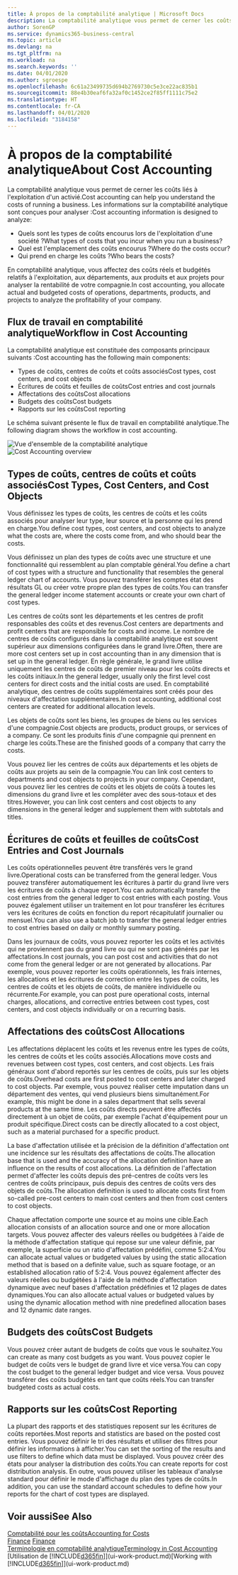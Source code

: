 ```yaml
---
title: À propos de la comptabilité analytique | Microsoft Docs
description: La comptabilité analytique vous permet de cerner les coûts liés à l'exploitation d'un activié.
author: SorenGP
ms.service: dynamics365-business-central
ms.topic: article
ms.devlang: na
ms.tgt_pltfrm: na
ms.workload: na
ms.search.keywords: ''
ms.date: 04/01/2020
ms.author: sgroespe
ms.openlocfilehash: 6c61a23499735d694b2769730c5e3ce22ac835b1
ms.sourcegitcommit: 88e4b30eaf6fa32af0c1452ce2f85ff1111c75e2
ms.translationtype: HT
ms.contentlocale: fr-CA
ms.lasthandoff: 04/01/2020
ms.locfileid: "3184158"
---
```

# <a name="about-cost-accounting"></a><span data-ttu-id="ccd84-103">À propos de la comptabilité analytique</span><span class="sxs-lookup"><span data-stu-id="ccd84-103">About Cost Accounting</span></span>
<span data-ttu-id="ccd84-104">La comptabilité analytique vous permet de cerner les coûts liés à l'exploitation d'un activié.</span><span class="sxs-lookup"><span data-stu-id="ccd84-104">Cost accounting can help you understand the costs of running a business.</span></span> <span data-ttu-id="ccd84-105">Les informations sur la comptabilité analytique sont conçues pour analyser :</span><span class="sxs-lookup"><span data-stu-id="ccd84-105">Cost accounting information is designed to analyze:</span></span>  

-   <span data-ttu-id="ccd84-106">Quels sont les types de coûts encourus lors de l'exploitation d'une société ?</span><span class="sxs-lookup"><span data-stu-id="ccd84-106">What types of costs that you incur when you run a business?</span></span>  
-   <span data-ttu-id="ccd84-107">Quel est l'emplacement des coûts encourus ?</span><span class="sxs-lookup"><span data-stu-id="ccd84-107">Where do the costs occur?</span></span>  
-   <span data-ttu-id="ccd84-108">Qui prend en charge les coûts ?</span><span class="sxs-lookup"><span data-stu-id="ccd84-108">Who bears the costs?</span></span>  

<span data-ttu-id="ccd84-109">En comptabilité analytique, vous affectez des coûts réels et budgétés relatifs à l'exploitation, aux départements, aux produits et aux projets pour analyser la rentabilité de votre compagnie.</span><span class="sxs-lookup"><span data-stu-id="ccd84-109">In cost accounting, you allocate actual and budgeted costs of operations, departments, products, and projects to analyze the profitability of your company.</span></span>  

## <a name="workflow-in-cost-accounting"></a><span data-ttu-id="ccd84-110">Flux de travail en comptabilité analytique</span><span class="sxs-lookup"><span data-stu-id="ccd84-110">Workflow in Cost Accounting</span></span>  
<span data-ttu-id="ccd84-111">La comptabilité analytique est constituée des composants principaux suivants :</span><span class="sxs-lookup"><span data-stu-id="ccd84-111">Cost accounting has the following main components:</span></span>  

-   <span data-ttu-id="ccd84-112">Types de coûts, centres de coûts et coûts associés</span><span class="sxs-lookup"><span data-stu-id="ccd84-112">Cost types, cost centers, and cost objects</span></span>  
-   <span data-ttu-id="ccd84-113">Écritures de coûts et feuilles de coûts</span><span class="sxs-lookup"><span data-stu-id="ccd84-113">Cost entries and cost journals</span></span>  
-   <span data-ttu-id="ccd84-114">Affectations des coûts</span><span class="sxs-lookup"><span data-stu-id="ccd84-114">Cost allocations</span></span>  
-   <span data-ttu-id="ccd84-115">Budgets des coûts</span><span class="sxs-lookup"><span data-stu-id="ccd84-115">Cost budgets</span></span>
-   <span data-ttu-id="ccd84-116">Rapports sur les coûts</span><span class="sxs-lookup"><span data-stu-id="ccd84-116">Cost reporting</span></span>  

<span data-ttu-id="ccd84-117">Le schéma suivant présente le flux de travail en comptabilité analytique.</span><span class="sxs-lookup"><span data-stu-id="ccd84-117">The following diagram shows the workflow in cost accounting.</span></span>  

<span data-ttu-id="ccd84-118">![Vue d'ensemble de la comptabilité analytique](media/costaccountingoverview.png "CostAccountingOverview")</span><span class="sxs-lookup"><span data-stu-id="ccd84-118">![Cost Accounting overview](media/costaccountingoverview.png "CostAccountingOverview")</span></span>  

## <a name="cost-types-cost-centers-and-cost-objects"></a><span data-ttu-id="ccd84-119">Types de coûts, centres de coûts et coûts associés</span><span class="sxs-lookup"><span data-stu-id="ccd84-119">Cost Types, Cost Centers, and Cost Objects</span></span>  
<span data-ttu-id="ccd84-120">Vous définissez les types de coûts, les centres de coûts et les coûts associés pour analyser leur type, leur source et la personne qui les prend en charge.</span><span class="sxs-lookup"><span data-stu-id="ccd84-120">You define cost types, cost centers, and cost objects to analyze what the costs are, where the costs come from, and who should bear the costs.</span></span>  

<span data-ttu-id="ccd84-121">Vous définissez un plan des types de coûts avec une structure et une fonctionnalité qui ressemblent au plan comptable général.</span><span class="sxs-lookup"><span data-stu-id="ccd84-121">You define a chart of cost types with a structure and functionality that resembles the general ledger chart of accounts.</span></span> <span data-ttu-id="ccd84-122">Vous pouvez transférer les comptes état des résultats GL ou créer votre propre plan des types de coûts.</span><span class="sxs-lookup"><span data-stu-id="ccd84-122">You can transfer the general ledger income statement accounts or create your own chart of cost types.</span></span>  

<span data-ttu-id="ccd84-123">Les centres de coûts sont les départements et les centres de profit responsables des coûts et des revenus.</span><span class="sxs-lookup"><span data-stu-id="ccd84-123">Cost centers are departments and profit centers that are responsible for costs and income.</span></span> <span data-ttu-id="ccd84-124">Le nombre de centres de coûts configurés dans la comptabilité analytique est souvent supérieur aux dimensions configurées dans le grand livre.</span><span class="sxs-lookup"><span data-stu-id="ccd84-124">Often, there are more cost centers set up in cost accounting than in any dimension that is set up in the general ledger.</span></span> <span data-ttu-id="ccd84-125">En règle générale, le grand livre utilise uniquement les centres de coûts de premier niveau pour les coûts directs et les coûts initiaux.</span><span class="sxs-lookup"><span data-stu-id="ccd84-125">In the general ledger, usually only the first level cost centers for direct costs and the initial costs are used.</span></span> <span data-ttu-id="ccd84-126">En comptabilité analytique, des centres de coûts supplémentaires sont créés pour des niveaux d'affectation supplémentaires.</span><span class="sxs-lookup"><span data-stu-id="ccd84-126">In cost accounting, additional cost centers are created for additional allocation levels.</span></span>  

<span data-ttu-id="ccd84-127">Les objets de coûts sont les biens, les groupes de biens ou les services d'une compagnie.</span><span class="sxs-lookup"><span data-stu-id="ccd84-127">Cost objects are products, product groups, or services of a company.</span></span> <span data-ttu-id="ccd84-128">Ce sont les produits finis d'une compagnie qui prennent en charge les coûts.</span><span class="sxs-lookup"><span data-stu-id="ccd84-128">These are the finished goods of a company that carry the costs.</span></span>  

<span data-ttu-id="ccd84-129">Vous pouvez lier les centres de coûts aux départements et les objets de coûts aux projets au sein de la compagnie.</span><span class="sxs-lookup"><span data-stu-id="ccd84-129">You can link cost centers to departments and cost objects to projects in your company.</span></span> <span data-ttu-id="ccd84-130">Cependant, vous pouvez lier les centres de coûts et les objets de coûts à toutes les dimensions du grand livre et les compléter avec des sous-totaux et des titres.</span><span class="sxs-lookup"><span data-stu-id="ccd84-130">However, you can link cost centers and cost objects to any dimensions in the general ledger and supplement them with subtotals and titles.</span></span>  

## <a name="cost-entries-and-cost-journals"></a><span data-ttu-id="ccd84-131">Écritures de coûts et feuilles de coûts</span><span class="sxs-lookup"><span data-stu-id="ccd84-131">Cost Entries and Cost Journals</span></span>  
<span data-ttu-id="ccd84-132">Les coûts opérationnelles peuvent être transférés vers le grand livre.</span><span class="sxs-lookup"><span data-stu-id="ccd84-132">Operational costs can be transferred from the general ledger.</span></span> <span data-ttu-id="ccd84-133">Vous pouvez transférer automatiquement les écritures à partir du grand livre vers les écritures de coûts à chaque report.</span><span class="sxs-lookup"><span data-stu-id="ccd84-133">You can automatically transfer the cost entries from the general ledger to cost entries with each posting.</span></span> <span data-ttu-id="ccd84-134">Vous pouvez également utiliser un traitement en lot pour transférer les écritures vers les écritures de coûts en fonction du report récapitulatif journalier ou mensuel.</span><span class="sxs-lookup"><span data-stu-id="ccd84-134">You can also use a batch job to transfer the general ledger entries to cost entries based on daily or monthly summary posting.</span></span>  

<span data-ttu-id="ccd84-135">Dans les journaux de coûts, vous pouvez reporter les coûts et les activités qui ne proviennent pas du grand livre ou qui ne sont pas générés par les affectations.</span><span class="sxs-lookup"><span data-stu-id="ccd84-135">In cost journals, you can post cost and activities that do not come from the general ledger or are not generated by allocations.</span></span> <span data-ttu-id="ccd84-136">Par exemple, vous pouvez reporter les coûts opérationnels, les frais internes, les allocations et les écritures de correction entre les types de coûts, les centres de coûts et les objets de coûts, de manière individuelle ou récurrente.</span><span class="sxs-lookup"><span data-stu-id="ccd84-136">For example, you can post pure operational costs, internal charges, allocations, and corrective entries between cost types, cost centers, and cost objects individually or on a recurring basis.</span></span>  

## <a name="cost-allocations"></a><span data-ttu-id="ccd84-137">Affectations des coûts</span><span class="sxs-lookup"><span data-stu-id="ccd84-137">Cost Allocations</span></span>  
<span data-ttu-id="ccd84-138">Les affectations déplacent les coûts et les revenus entre les types de coûts, les centres de coûts et les coûts associés.</span><span class="sxs-lookup"><span data-stu-id="ccd84-138">Allocations move costs and revenues between cost types, cost centers, and cost objects.</span></span> <span data-ttu-id="ccd84-139">Les frais généraux sont d'abord reportés sur les centres de coûts, puis sur les objets de coûts.</span><span class="sxs-lookup"><span data-stu-id="ccd84-139">Overhead costs are first posted to cost centers and later charged to cost objects.</span></span> <span data-ttu-id="ccd84-140">Par exemple, vous pouvez réaliser cette imputation dans un département des ventes, qui vend plusieurs biens simultanément.</span><span class="sxs-lookup"><span data-stu-id="ccd84-140">For example, this might be done in a sales department that sells several products at the same time.</span></span> <span data-ttu-id="ccd84-141">Les coûts directs peuvent être affectés directement à un objet de coûts, par exemple l'achat d'équipement pour un produit spécifique.</span><span class="sxs-lookup"><span data-stu-id="ccd84-141">Direct costs can be directly allocated to a cost object, such as a material purchased for a specific product.</span></span>  

<span data-ttu-id="ccd84-142">La base d'affectation utilisée et la précision de la définition d'affectation ont une incidence sur les résultats des affectations de coûts.</span><span class="sxs-lookup"><span data-stu-id="ccd84-142">The allocation base that is used and the accuracy of the allocation definition have an influence on the results of cost allocations.</span></span> <span data-ttu-id="ccd84-143">La définition de l'affectation permet d'affecter les coûts depuis des pré-centres de coûts vers les centres de coûts principaux, puis depuis des centres de coûts vers des objets de coûts.</span><span class="sxs-lookup"><span data-stu-id="ccd84-143">The allocation definition is used to allocate costs first from so-called pre-cost centers to main cost centers and then from cost centers to cost objects.</span></span>  

<span data-ttu-id="ccd84-144">Chaque affectation comporte une source et au moins une cible.</span><span class="sxs-lookup"><span data-stu-id="ccd84-144">Each allocation consists of an allocation source and one or more allocation targets.</span></span> <span data-ttu-id="ccd84-145">Vous pouvez affecter des valeurs réelles ou budgétées à l'aide de la méthode d'affectation statique qui repose sur une valeur définie, par exemple, la superficie ou un ratio d'affectation prédéfini, comme 5:2:4.</span><span class="sxs-lookup"><span data-stu-id="ccd84-145">You can allocate actual values or budgeted values by using the static allocation method that is based on a definite value, such as square footage, or an established allocation ratio of 5:2:4.</span></span> <span data-ttu-id="ccd84-146">Vous pouvez également affecter des valeurs réelles ou budgétées à l'aide de la méthode d'affectation dynamique avec neuf bases d'affectation prédéfinies et 12 plages de dates dynamiques.</span><span class="sxs-lookup"><span data-stu-id="ccd84-146">You can also allocate actual values or budgeted values by using the dynamic allocation method with nine predefined allocation bases and 12 dynamic date ranges.</span></span>  

## <a name="cost-budgets"></a><span data-ttu-id="ccd84-147">Budgets des coûts</span><span class="sxs-lookup"><span data-stu-id="ccd84-147">Cost Budgets</span></span>  
<span data-ttu-id="ccd84-148">Vous pouvez créer autant de budgets de coûts que vous le souhaitez.</span><span class="sxs-lookup"><span data-stu-id="ccd84-148">You can create as many cost budgets as you want.</span></span> <span data-ttu-id="ccd84-149">Vous pouvez copier le budget de coûts vers le budget de grand livre et vice versa.</span><span class="sxs-lookup"><span data-stu-id="ccd84-149">You can copy the cost budget to the general ledger budget and vice versa.</span></span> <span data-ttu-id="ccd84-150">Vous pouvez transférer des coûts budgétés en tant que coûts réels.</span><span class="sxs-lookup"><span data-stu-id="ccd84-150">You can transfer budgeted costs as actual costs.</span></span>  

## <a name="cost-reporting"></a><span data-ttu-id="ccd84-151">Rapports sur les coûts</span><span class="sxs-lookup"><span data-stu-id="ccd84-151">Cost Reporting</span></span>  
<span data-ttu-id="ccd84-152">La plupart des rapports et des statistiques reposent sur les écritures de coûts reportées.</span><span class="sxs-lookup"><span data-stu-id="ccd84-152">Most reports and statistics are based on the posted cost entries.</span></span> <span data-ttu-id="ccd84-153">Vous pouvez définir le tri des résultats et utiliser des filtres pour définir les informations à afficher.</span><span class="sxs-lookup"><span data-stu-id="ccd84-153">You can set the sorting of the results and use filters to define which data must be displayed.</span></span> <span data-ttu-id="ccd84-154">Vous pouvez créer des états pour analyser la distribution des coûts.</span><span class="sxs-lookup"><span data-stu-id="ccd84-154">You can create reports for cost distribution analysis.</span></span> <span data-ttu-id="ccd84-155">En outre, vous pouvez utiliser les tableaux d'analyse standard pour définir le mode d'affichage du plan des types de coûts.</span><span class="sxs-lookup"><span data-stu-id="ccd84-155">In addition, you can use the standard account schedules to define how your reports for the chart of cost types are displayed.</span></span>  

## <a name="see-also"></a><span data-ttu-id="ccd84-156">Voir aussi</span><span class="sxs-lookup"><span data-stu-id="ccd84-156">See Also</span></span>  
 [<span data-ttu-id="ccd84-157">Comptabilité pour les coûts</span><span class="sxs-lookup"><span data-stu-id="ccd84-157">Accounting for Costs</span></span>](finance-manage-cost-accounting.md)  
 <span data-ttu-id="ccd84-158">[Finance](finance.md) </span><span class="sxs-lookup"><span data-stu-id="ccd84-158">[Finance](finance.md) </span></span>  
 [<span data-ttu-id="ccd84-159">Terminologie en comptabilité analytique</span><span class="sxs-lookup"><span data-stu-id="ccd84-159">Terminology in Cost Accounting</span></span>](finance-terminology-in-cost-accounting.md)  
 <span data-ttu-id="ccd84-160">[Utilisation de [!INCLUDE[d365fin](includes/d365fin_md.md)]](ui-work-product.md)</span><span class="sxs-lookup"><span data-stu-id="ccd84-160">[Working with [!INCLUDE[d365fin](includes/d365fin_md.md)]](ui-work-product.md)</span></span>
